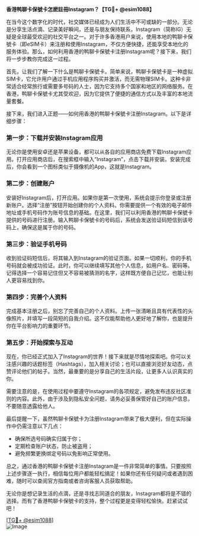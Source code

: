 **香港鸭聊卡保號卡怎麽註冊Instagram？【TG💪+ @esim1088】**

在当今这个数字化的时代，社交媒体已经成为人们生活中不可或缺的一部分。无论是分享生活点滴、记录美好瞬间，还是与朋友保持联系，Instagram（简称IG）无疑是全球最受欢迎的社交平台之一。对于许多香港用户来说，使用本地的鸭聊卡保號卡（即eSIM卡）来注册和使用Instagram，不仅方便快捷，还能享受本地化的服务体验。那么，如何利用香港的鸭聊卡保號卡注册Instagram呢？接下来，我们将一步步教你完成这一过程。

首先，让我们了解一下什么是鸭聊卡保號卡。简单来说，鸭聊卡保號卡是一种虚拟SIM卡，它允许用户通过手机应用程序购买并激活，而无需物理SIM卡。这种卡非常适合经常旅行或需要多号码的人士，因为它支持多个国家和地区的网络服务。在香港，鸭聊卡保號卡尤其受欢迎，因为它提供了便捷的通信方式以及丰富的本地流量套餐。

接下来，我们进入正题——如何用香港的鸭聊卡保號卡注册Instagram。以下是详细步骤：

### 第一步：下载并安装Instagram应用

无论你是使用安卓还是苹果设备，都可以从各自的应用商店免费下载Instagram应用。打开应用商店后，在搜索框中输入“Instagram”，点击下载并安装。安装完成后，你会看到一个图标类似于摄像机的App，这就是Instagram。

### 第二步：创建账户

安装好Instagram后，打开应用。如果你是第一次使用，系统会提示你登录或注册新账户。选择“注册”按钮开始创建你的个人资料。你需要提供一个有效的电子邮件地址或手机号码作为账号信息的基础。在这里，我们可以利用香港的鸭聊卡保號卡提供的号码进行注册。输入鸭聊卡保號卡的号码后，系统会发送验证码短信到该号码上，确保这是属于你的号码。

### 第三步：验证手机号码

收到验证码短信后，将其输入到Instagram的验证页面。如果一切顺利，你的手机号码就会被成功验证。此时，你可以继续填写其他个人信息，如用户名、密码等。记得选择一个容易记住但又不容易被猜测的名字，这样既方便自己记忆，也能让别人更容易找到你。

### 第四步：完善个人资料

完成基本注册之后，别忘了完善自己的个人资料。上传一张清晰且具有代表性的头像照片，并填写一段简短的自我介绍。这不仅能帮助他人更好地了解你，也是提升你在平台影响力的重要环节。

### 第五步：开始探索与互动

现在，你已经正式加入了Instagram的世界！接下来就是尽情地探索吧。你可以关注感兴趣的话题标签（Hashtags），加入相关讨论；也可以直接浏览好友动态，点赞评论他们的帖子。当然，最重要的是分享自己的生活片段，让更多人认识真实的你。

需要注意的是，在使用过程中要遵守Instagram的各项规定，避免发布违反社区准则的内容。此外，由于涉及到隐私安全问题，请务必妥善保管好自己的账户信息，不要随意透露给他人。

最后提醒一下，虽然鸭聊卡保號卡为注册Instagram带来了极大便利，但在实际操作中仍需注意以下几点：
- 确保所选号码确实归属于你；
- 定期检查账户状态，防止被盗用；
- 避免频繁更换绑定号码以免影响正常使用。

总之，通过香港的鸭聊卡保號卡注册Instagram是一件非常简单的事情。只要按照上述步骤逐一执行，相信每位用户都能轻松搞定！如果你还有任何疑问或者遇到困难，随时可以查阅官方指南或者咨询客服人员获取帮助。

无论你是想记录生活的点滴，还是寻找志同道合的朋友，Instagram都将是不错的选择。而有了香港鸭聊卡保號卡的支持，整个过程更是变得轻松愉快。赶紧试试吧！

[[TG💪+ @esim1088](https://t.me/s/esim1088)]  
![Image](https://i.postimg.cc/4NQfJmqS/Snipaste-2025-05-13-00-14-12.png)